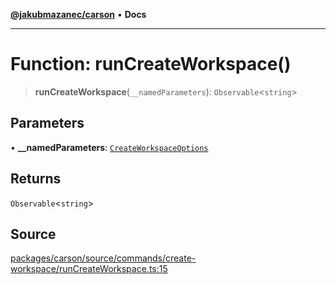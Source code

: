 [**@jakubmazanec/carson**](../README.md) • **Docs**

---

# Function: runCreateWorkspace()

> **runCreateWorkspace**(`__namedParameters`): `Observable`\<`string`\>

## Parameters

• **\_\_namedParameters**: [`CreateWorkspaceOptions`](../type-aliases/CreateWorkspaceOptions.md)

## Returns

`Observable`\<`string`\>

## Source

[packages/carson/source/commands/create-workspace/runCreateWorkspace.ts:15](https://github.com/jakubmazanec/js-tools/blob/7be96c9bc335915647cfe729050b17fe2580309a/packages/carson/source/commands/create-workspace/runCreateWorkspace.ts#L15)
